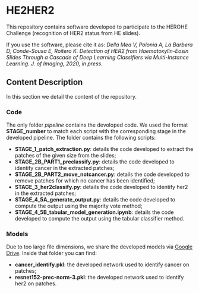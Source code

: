 # HE2HER2
This repository contains software developed to participate to the HEROHE Challenge (recognition of HER2 status from HE slides). 

If you use the software, please cite it as:
*Della Mea V, Polonia A, La Barbera D, Conde-Sousa E, Roitero K. Detection of HER2 from Haematoxylin-Eosin Slides Through a Cascade of Deep Learning Classifiers via Multi-Instance Learning. J. of Imaging, 2020, in press*.

## Content Description

In this section we detail the content of the repository.

### Code

The only folder *pipeline* contains the devoloped code. We used the format **STAGE_number** to match each script with the corresponding stage in the developed pipeline. The folder contains the following scripts:

- **STAGE_1_patch_extraction.py**: details the code developed to extract the patches of the given size from the slides;
- **STAGE_2B_PART1_preclassify.py**: details the code developed to identify cancer in the extracted patches;
- **STAGE_2B_PART2_move_notcancer.py**: details the code developed to remove patches for which no cancer has been identified;
- **STAGE_3_her2classify.py**: details the code developed to identify her2 in the extracted patches;
- **STAGE_4_5A_generate_output.py**: details the code developed to compute the output using the majority vote method;
- **STAGE_4_5B_tabular_model_generation.ipynb**: details the code developed to compute the output using the tabular classifier method.

### Models

Due to too large file dimensions, we share the developed models via [Google Drive](https://drive.google.com/drive/folders/1xzcfgugSd3wDUq1FxrYIUFO-LZOwgDxY?usp=sharing). Inside that folder you can find:

- **cancer_identify.pkl**: the developed network used to identify cancer on patches;
- **resnet152-prec-norm-3.pkl**: the developed network used to identify her2 on patches.

